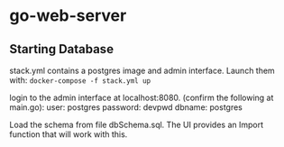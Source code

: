 # go-web-server

## Starting Database
stack.yml contains a postgres image and admin interface.  Launch them with:
`docker-compose -f stack.yml up`

login to the admin interface at localhost:8080.  (confirm the following at main.go):
user: postgres
password: devpwd
dbname: postgres

Load the schema from file dbSchema.sql.  The UI provides an Import function that will work with this.
